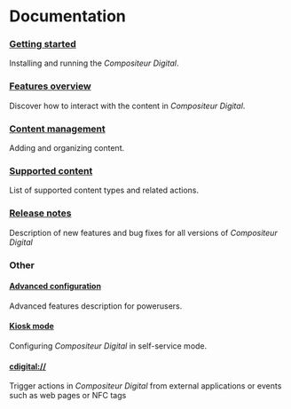 # Documentation

### [Getting started](gettingstarted.md)
Installing and running the *Compositeur Digital*.

### [Features overview](use.md)
Discover how to interact with the content in *Compositeur Digital*.  

### [Content management](manage_contents.md)
Adding and organizing content.

### [Supported content](content_types.md)
List of supported content types and related actions.

### [Release notes](version_history.md)
Description of new features and bug fixes for all versions of *Compositeur Digital*  

### Other

#### [Advanced configuration](config.md)
Advanced features description for powerusers.

#### [Kiosk mode](kiosk_mode.md)
Configuring *Compositeur Digital* in self-service mode.

#### [cdigital://](cdigital_uri)
Trigger actions in *Compositeur Digital* from external applications or events such as web pages or NFC tags 
